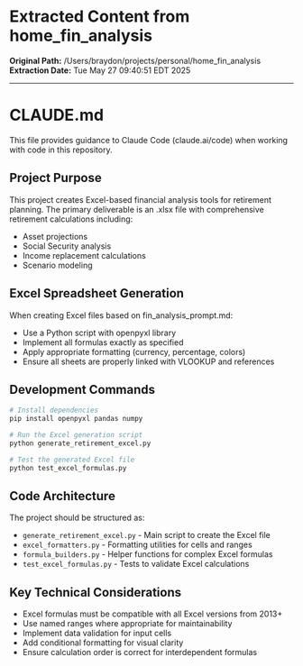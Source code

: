 # Extracted Content from home_fin_analysis

**Original Path:** /Users/braydon/projects/personal/home_fin_analysis
**Extraction Date:** Tue May 27 09:40:51 EDT 2025

---

# CLAUDE.md

This file provides guidance to Claude Code (claude.ai/code) when working with code in this repository.

## Project Purpose
This project creates Excel-based financial analysis tools for retirement planning. The primary deliverable is an .xlsx file with comprehensive retirement calculations including:
- Asset projections
- Social Security analysis
- Income replacement calculations
- Scenario modeling

## Excel Spreadsheet Generation
When creating Excel files based on fin_analysis_prompt.md:
- Use a Python script with openpyxl library
- Implement all formulas exactly as specified
- Apply appropriate formatting (currency, percentage, colors)
- Ensure all sheets are properly linked with VLOOKUP and references

## Development Commands
```bash
# Install dependencies
pip install openpyxl pandas numpy

# Run the Excel generation script
python generate_retirement_excel.py

# Test the generated Excel file
python test_excel_formulas.py
```

## Code Architecture
The project should be structured as:
- `generate_retirement_excel.py` - Main script to create the Excel file
- `excel_formatters.py` - Formatting utilities for cells and ranges
- `formula_builders.py` - Helper functions for complex Excel formulas
- `test_excel_formulas.py` - Tests to validate Excel calculations

## Key Technical Considerations
- Excel formulas must be compatible with all Excel versions from 2013+
- Use named ranges where appropriate for maintainability
- Implement data validation for input cells
- Add conditional formatting for visual clarity
- Ensure calculation order is correct for interdependent formulas